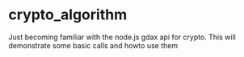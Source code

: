 # crypto_algorithm
Just becoming familiar with the node.js gdax api for crypto. This will demonstrate some basic calls and howto use them